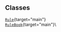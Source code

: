 ## Classes

[`Rule`](../object/Rule.html#Rule){target="main"}\
[`RuleBook`](../object/RuleBook.html#RuleBook){target="main"}\
